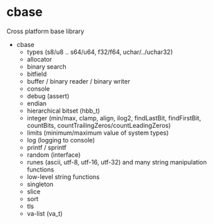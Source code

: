 # cbase

Cross platform base library

- cbase
  - types (s8/u8 .. s64/u64, f32/f64, uchar/../uchar32)
  - allocator
  - binary search
  - bitfield
  - buffer / binary reader / binary writer
  - console
  - debug (assert)
  - endian
  - hierarchical bitset (hbb_t)
  - integer (min/max, clamp, align, ilog2, findLastBit, findFirstBit, countBits, countTrailingZeros/countLeadingZeros)
  - limits (minimum/maximum value of system types)
  - log (logging to console)
  - printf / sprintf
  - random (interface)
  - runes (ascii, utf-8, utf-16, utf-32) and many string manipulation functions
  - low-level string functions
  - singleton
  - slice
  - sort
  - tls
  - va-list (va_t)
